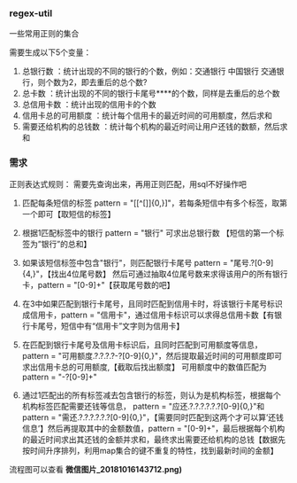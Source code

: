 ### regex-util

一些常用正则的集合

需要生成以下5个变量：
1. 总银行数                 ：统计出现的不同的银行的个数，例如：交通银行   中国银行   交通银行，则个数为2，即去重后的总个数?
2. 总卡数                   ：统计出现的不同的银行卡尾号****的个数，同样是去重后的总个数
3. 总信用卡数              ：统计出现的信用卡的个数
4. 信用卡总的可用额度       ：统计每个信用卡的最近时间的可用额度，然后求和
5. 需要还给机构的总钱数    ：统计每个机构的最近时间让用户还钱的数额，然后求和


### 需求
正则表达式规则：
需要先查询出来，再用正则匹配，用sql不好操作吧

1. 匹配每条短信的标签    pattern = "[[^[]]{0,}]"，若每条短信中有多个标签，取第一个即可【取短信的标签】
2. 根据1匹配标签中的银行   pattern = "银行"  可求出总银行数  【短信的第一个标签为”银行”的总和】

3. 如果该短信标签中包含"银行"，则匹配银行卡尾号   pattern = "尾号.?[0-9]{4,}"，【找出4位尾号数】
	然后可通过抽取4位尾号数来求得该用户的所有银行卡，pattern = "[0-9]+"【获取尾号数的吧】

4. 在3中如果匹配到银行卡尾号，且同时匹配到信用卡时，将该银行卡尾号标识成信用卡，pattern = "信用卡"，通过信用卡标识可以求得总信用卡数【有银行卡尾号，短信中有“信用卡”文字则为信用卡】
5. 在匹配到银行卡尾号及信用卡标识后，且同时匹配到可用额度等信息，pattern = "可用额度.?.?.?.?-?[0-9]{0,}"，然后提取最近时间的可用额度即可求出信用卡总的可用额度,【截取后找出额度】
可用额度中的数值匹配为  pattern = "-?[0-9]+"
6. 通过1匹配出的所有标签减去包含银行的标签，则认为是机构标签，根据每个机构标签匹配需要还钱等信息， pattern = "应还.?.?.?.?.?.?[0-9]{0,}"和 pattern = "需还.?.?.?.?.?.?[0-9]{0,}"，【需要同时匹配到这两个才可以算’还钱信息’】然后再提取其中的金额数值，pattern = "[0-9]+"，最后根据每个机构的最近时间求出其还钱的金额并求和，最终求出需要还给机构的总钱【数据先按时间升序排列，利用map集合的键不重复的特性，找到最新时间的金额】


流程图可以查看  **微信图片_20181016143712.png)**